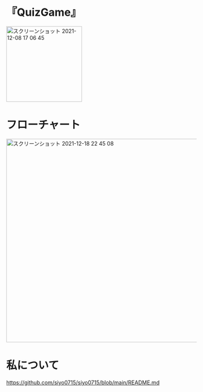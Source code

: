 # 『QuizGame』

<img width="200" alt="スクリーンショット 2021-12-08 17 06 45" src="https://user-images.githubusercontent.com/86521768/145171833-92be3300-b028-4411-8e44-c74dd2f8677e.png">


#  フローチャート

<img width="539" alt="スクリーンショット 2021-12-18 22 45 08" src="https://user-images.githubusercontent.com/86521768/146643388-f85ba6e3-0b02-444b-ba06-70b1f2010236.png">



#  私について

https://github.com/siyo0715/siyo0715/blob/main/README.md

